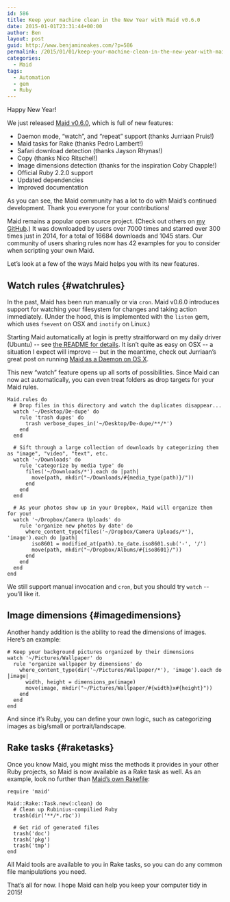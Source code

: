 ```yaml
---
id: 586
title: Keep your machine clean in the New Year with Maid v0.6.0
date: 2015-01-01T23:31:44+00:00
author: Ben
layout: post
guid: http://www.benjaminoakes.com/?p=586
permalink: /2015/01/01/keep-your-machine-clean-in-the-new-year-with-maid-v0-6-0/
categories:
  - Maid
tags:
  - Automation
  - gem
  - Ruby
---
```

Happy New Year!

We just released [Maid v0.6.0](https://github.com/benjaminoakes/maid#maid), which is full of new features:

  * Daemon mode, &#8220;watch&#8221;, and &#8220;repeat&#8221; support (thanks Jurriaan Pruis!)
  * Maid tasks for Rake (thanks Pedro Lambert!)
  * Safari download detection (thanks Jayson Rhynas!)
  * Copy (thanks Nico Ritschel!)
  * Image dimensions detection (thanks for the inspiration Coby Chapple!)
  * Official Ruby 2.2.0 support
  * Updated dependencies
  * Improved documentation

As you can see, the Maid community has a lot to do with Maid&#8217;s continued development. Thank you everyone for your contributions!

Maid remains a popular open source project. (Check out others on [my GitHub](https://github.com/benjaminoakes).) It was downloaded by users over 7000 times and starred over 300 times just in 2014, for a total of 16684 downloads and 1045 stars. Our community of users sharing rules now has 42 examples for you to consider when scripting your own Maid.

Let&#8217;s look at a few of the ways Maid helps you with its new features.

## Watch rules {#watchrules}

In the past, Maid has been run manually or via `cron`. Maid v0.6.0 introduces support for watching your filesystem for changes and taking action immediately. (Under the hood, this is implemented with the `listen` gem, which uses `fsevent` on OSX and `inotify` on Linux.)

Starting Maid automatically at login is pretty straitforward on my daily driver (Ubuntu) -- see [the README for details](https://github.com/benjaminoakes/maid#running-as-a-daemon). It isn&#8217;t quite as easy on OSX -- a situation I expect will improve -- but in the meantime, check out Jurriaan&#8217;s great post on running [Maid as a Daemon on OS X](http://jurriaan.ninja/2015/01/01/maid-on-os-x.html).

This new &#8220;watch&#8221; feature opens up all sorts of possibilities. Since Maid can now act automatically, you can even treat folders as drop targets for your Maid rules.

<pre><code class="ruby">Maid.rules do
  # Drop files in this directory and watch the duplicates disappear...
  watch '~/Desktop/De-dupe' do
    rule 'trash dupes' do
      trash verbose_dupes_in('~/Desktop/De-dupe/**/*')
    end
  end

  # Sift through a large collection of downloads by categorizing them as "image", "video", "text", etc.
  watch '~/Downloads' do
    rule 'categorize by media type' do
      files('~/Downloads/*').each do |path|
        move(path, mkdir("~/Downloads/#{media_type(path)}/"))
      end
    end
  end

  # As your photos show up in your Dropbox, Maid will organize them for you!
  watch '~/Dropbox/Camera Uploads' do
    rule 'organize new photos by date' do
      where_content_type(files('~/Dropbox/Camera Uploads/*'), 'image').each do |path|
        iso8601 = modified_at(path).to_date.iso8601.sub('-', '/')
        move(path, mkdir("~/Dropbox/Albums/#{iso8601}/"))
      end
    end
  end
end
</code></pre>

We still support manual invocation and `cron`, but you should try `watch` -- you&#8217;ll like it.

## Image dimensions {#imagedimensions}

Another handy addition is the ability to read the dimensions of images. Here&#8217;s an example:

<pre><code class="ruby"># Keep your background pictures organized by their dimensions
watch '~/Pictures/Wallpaper' do
  rule 'organize wallpaper by dimensions' do
    where_content_type(dir('~/Pictures/Wallpaper/*'), 'image').each do |image|
      width, height = dimensions_px(image)
      move(image, mkdir("~/Pictures/Wallpaper/#{width}x#{height}"))
    end
  end
end
</code></pre>

And since it&#8217;s Ruby, you can define your own logic, such as categorizing images as big/small or portrait/landscape.

## Rake tasks {#raketasks}

Once you know Maid, you might miss the methods it provides in your other Ruby projects, so Maid is now available as a Rake task as well. As an example, look no further than [Maid&#8217;s own Rakefile](https://github.com/benjaminoakes/maid/blob/master/Rakefile):

<pre><code class="ruby">require 'maid'

Maid::Rake::Task.new(:clean) do
  # Clean up Rubinius-compilied Ruby
  trash(dir('**/*.rbc'))

  # Get rid of generated files
  trash('doc')
  trash('pkg')
  trash('tmp')
end
</code></pre>

All Maid tools are available to you in Rake tasks, so you can do any common file manipulations you need.

That&#8217;s all for now. I hope Maid can help you keep your computer tidy in 2015!